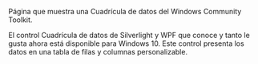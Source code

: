 ﻿Página que muestra una Cuadrícula de datos del Windows Community Toolkit.

El control Cuadrícula de datos de Silverlight y WPF que conoce y tanto le gusta ahora está disponible para Windows 10. Este control presenta los datos en una tabla de filas y columnas personalizable.
